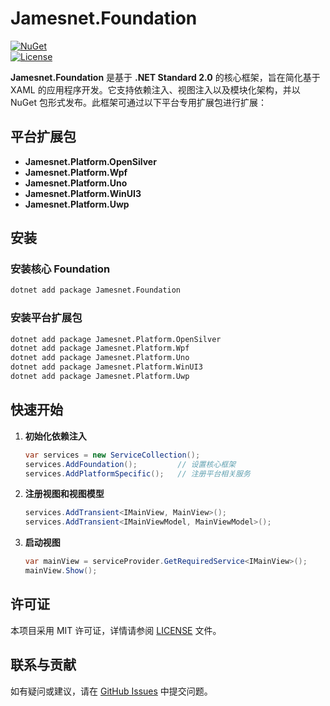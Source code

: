 # Jamesnet.Foundation

[![NuGet](https://img.shields.io/nuget/v/Jamesnet.Foundation.svg)](https://www.nuget.org/packages/Jamesnet.Foundation)  
[![License](https://img.shields.io/github/license/JamesnetGroup/jamesnet.foundation)](https://opensource.org/licenses/MIT)

**Jamesnet.Foundation** 是基于 **.NET Standard 2.0** 的核心框架，旨在简化基于 XAML 的应用程序开发。它支持依赖注入、视图注入以及模块化架构，并以 NuGet 包形式发布。此框架可通过以下平台专用扩展包进行扩展：

## 平台扩展包

- **Jamesnet.Platform.OpenSilver**
- **Jamesnet.Platform.Wpf**
- **Jamesnet.Platform.Uno**
- **Jamesnet.Platform.WinUI3**
- **Jamesnet.Platform.Uwp**

## 安装

### 安装核心 Foundation

```bash
dotnet add package Jamesnet.Foundation
```

### 安装平台扩展包

```bash
dotnet add package Jamesnet.Platform.OpenSilver
dotnet add package Jamesnet.Platform.Wpf
dotnet add package Jamesnet.Platform.Uno
dotnet add package Jamesnet.Platform.WinUI3
dotnet add package Jamesnet.Platform.Uwp
```

## 快速开始

1. **初始化依赖注入**

   ```csharp
   var services = new ServiceCollection();
   services.AddFoundation();         // 设置核心框架
   services.AddPlatformSpecific();   // 注册平台相关服务
   ```

2. **注册视图和视图模型**

   ```csharp
   services.AddTransient<IMainView, MainView>();
   services.AddTransient<IMainViewModel, MainViewModel>();
   ```

3. **启动视图**

   ```csharp
   var mainView = serviceProvider.GetRequiredService<IMainView>();
   mainView.Show();
   ```

## 许可证

本项目采用 MIT 许可证，详情请参阅 [LICENSE](LICENSE) 文件。

## 联系与贡献

如有疑问或建议，请在 [GitHub Issues](https://github.com/JamesnetGroup/jamesnet.foundation/issues) 中提交问题。
